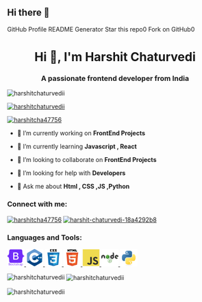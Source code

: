 ## Hi there 👋
GitHub Profile README Generator
Star this repo0
Fork on GitHub0
<h1 align="center">Hi 👋, I'm Harshit Chaturvedi</h1>
<h3 align="center">A passionate frontend developer from India</h3>

<p align="left"> <img src="https://komarev.com/ghpvc/?username=harshitchaturvedii&label=Profile%20views&color=0e75b6&style=flat" alt="harshitchaturvedii" /> </p>

<p align="left"> <a href="https://github.com/ryo-ma/github-profile-trophy"><img src="https://github-profile-trophy.vercel.app/?username=harshitchaturvedii" alt="harshitchaturvedii" /></a> </p>

<p align="left"> <a href="https://twitter.com/harshitcha47756" target="blank"><img src="https://img.shields.io/twitter/follow/harshitcha47756?logo=twitter&style=for-the-badge" alt="harshitcha47756" /></a> </p>

- 🔭 I’m currently working on **FrontEnd Projects**

- 🌱 I’m currently learning **Javascript , React**

- 👯 I’m looking to collaborate on **FrontEnd Projects**

- 🤝 I’m looking for help with **Developers**

- 💬 Ask me about **Html , CSS ,JS ,Python**

<h3 align="left">Connect with me:</h3>
<p align="left">
<a href="https://twitter.com/harshitcha47756" target="blank"><img align="center" src="https://raw.githubusercontent.com/rahuldkjain/github-profile-readme-generator/master/src/images/icons/Social/twitter.svg" alt="harshitcha47756" height="30" width="40" /></a>
<a href="https://linkedin.com/in/harshit-chaturvedi-18a4292b8" target="blank"><img align="center" src="https://raw.githubusercontent.com/rahuldkjain/github-profile-readme-generator/master/src/images/icons/Social/linked-in-alt.svg" alt="harshit-chaturvedi-18a4292b8" height="30" width="40" /></a>
</p>

<h3 align="left">Languages and Tools:</h3>
<p align="left"> <a href="https://getbootstrap.com" target="_blank" rel="noreferrer"> <img src="https://raw.githubusercontent.com/devicons/devicon/master/icons/bootstrap/bootstrap-plain-wordmark.svg" alt="bootstrap" width="40" height="40"/> </a> <a href="https://www.w3schools.com/cpp/" target="_blank" rel="noreferrer"> <img src="https://raw.githubusercontent.com/devicons/devicon/master/icons/cplusplus/cplusplus-original.svg" alt="cplusplus" width="40" height="40"/> </a> <a href="https://www.w3schools.com/css/" target="_blank" rel="noreferrer"> <img src="https://raw.githubusercontent.com/devicons/devicon/master/icons/css3/css3-original-wordmark.svg" alt="css3" width="40" height="40"/> </a> <a href="https://www.w3.org/html/" target="_blank" rel="noreferrer"> <img src="https://raw.githubusercontent.com/devicons/devicon/master/icons/html5/html5-original-wordmark.svg" alt="html5" width="40" height="40"/> </a> <a href="https://developer.mozilla.org/en-US/docs/Web/JavaScript" target="_blank" rel="noreferrer"> <img src="https://raw.githubusercontent.com/devicons/devicon/master/icons/javascript/javascript-original.svg" alt="javascript" width="40" height="40"/> </a> <a href="https://nodejs.org" target="_blank" rel="noreferrer"> <img src="https://raw.githubusercontent.com/devicons/devicon/master/icons/nodejs/nodejs-original-wordmark.svg" alt="nodejs" width="40" height="40"/> </a> <a href="https://www.python.org" target="_blank" rel="noreferrer"> <img src="https://raw.githubusercontent.com/devicons/devicon/master/icons/python/python-original.svg" alt="python" width="40" height="40"/> </a> </p>

<p><img align="left" src="https://github-readme-stats.vercel.app/api/top-langs?username=harshitchaturvedii&show_icons=true&locale=en&layout=compact" alt="harshitchaturvedii" /></p>

<p>&nbsp;<img align="center" src="https://github-readme-stats.vercel.app/api?username=harshitchaturvedii&show_icons=true&locale=en" alt="harshitchaturvedii" /></p>

<p><img align="center" src="https://github-readme-streak-stats.herokuapp.com/?user=harshitchaturvedii&" alt="harshitchaturvedii" /></p>
